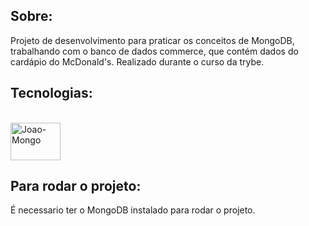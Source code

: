 ## Sobre:

Projeto de desenvolvimento para praticar os conceitos de MongoDB, trabalhando com o banco de dados commerce, que contém dados do cardápio do McDonald's. Realizado durante o curso da trybe.

## Tecnologias:

<div style="display: inline_block"><br>
   <img align="center" alt="Joao-Mongo" height="60" width="80" src="https://cdn.jsdelivr.net/gh/devicons/devicon/icons/mongodb/mongodb-original-wordmark.svg">
</div>

## Para rodar o projeto:

É necessario ter o MongoDB instalado para rodar o projeto.

